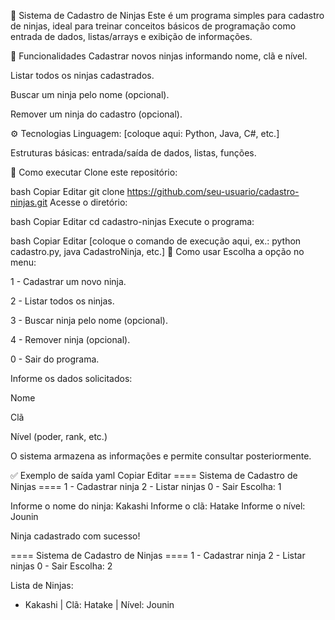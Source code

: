 🥷 Sistema de Cadastro de Ninjas
Este é um programa simples para cadastro de ninjas, ideal para treinar conceitos básicos de programação como entrada de dados, listas/arrays e exibição de informações.

🎯 Funcionalidades
Cadastrar novos ninjas informando nome, clã e nível.

Listar todos os ninjas cadastrados.

Buscar um ninja pelo nome (opcional).

Remover um ninja do cadastro (opcional).

⚙️ Tecnologias
Linguagem: [coloque aqui: Python, Java, C#, etc.]

Estruturas básicas: entrada/saída de dados, listas, funções.

🚀 Como executar
Clone este repositório:

bash
Copiar
Editar
git clone https://github.com/seu-usuario/cadastro-ninjas.git
Acesse o diretório:

bash
Copiar
Editar
cd cadastro-ninjas
Execute o programa:

bash
Copiar
Editar
[coloque o comando de execução aqui, ex.: python cadastro.py, java CadastroNinja, etc.]
📝 Como usar
Escolha a opção no menu:

1 - Cadastrar um novo ninja.

2 - Listar todos os ninjas.

3 - Buscar ninja pelo nome (opcional).

4 - Remover ninja (opcional).

0 - Sair do programa.

Informe os dados solicitados:

Nome

Clã

Nível (poder, rank, etc.)

O sistema armazena as informações e permite consultar posteriormente.

✅ Exemplo de saída
yaml
Copiar
Editar
==== Sistema de Cadastro de Ninjas ====
1 - Cadastrar ninja
2 - Listar ninjas
0 - Sair
Escolha: 1

Informe o nome do ninja: Kakashi
Informe o clã: Hatake
Informe o nível: Jounin

Ninja cadastrado com sucesso!

==== Sistema de Cadastro de Ninjas ====
1 - Cadastrar ninja
2 - Listar ninjas
0 - Sair
Escolha: 2

Lista de Ninjas:
- Kakashi | Clã: Hatake | Nível: Jounin
